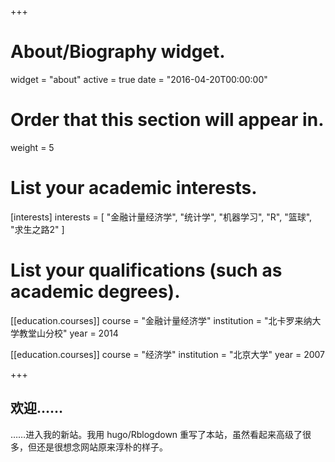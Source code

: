 +++
# About/Biography widget.
widget = "about"
active = true
date = "2016-04-20T00:00:00"

# Order that this section will appear in.
weight = 5

# List your academic interests.
[interests]
  interests = [
    "金融计量经济学",
    "统计学",
    "机器学习",
    "R",
    "篮球",
    "求生之路2"
  ]

# List your qualifications (such as academic degrees).
[[education.courses]]
  course = "金融计量经济学"
  institution = "北卡罗来纳大学教堂山分校"
  year = 2014

[[education.courses]]
  course = "经济学"
  institution = "北京大学"
  year = 2007
 
+++

## 欢迎……

……进入我的新站。我用 hugo/Rblogdown 重写了本站，虽然看起来高级了很多，但还是很想念网站原来淳朴的样子。

